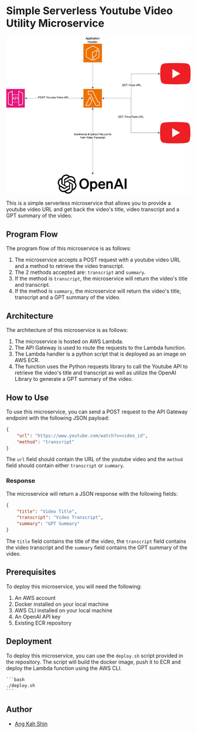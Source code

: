 # Simple Serverless Youtube Video Utility Microservice
<!-- add image -->
![Infrastructure](https://github.com/AngKS/Youtube-Utility-Microservice/blob/main/assets/infrastructure.png?raw=true)

This is a simple serverless microservice that allows you to provide a youtube video URL and get back the video's title, video transcript and a GPT summary of the video.

## Program Flow
The program flow of this microservice is as follows:
1. The microservice accepts a POST request with a youtube video URL and a method to retrieve the video transcript.
2. The 2 methods accepted are: `transcript` and `summary`.
3. If the method is `transcript`, the microservice will return the video's title and transcript.
4. If the method is `summary`, the microservice will return the video's title, transcript and a GPT summary of the video.

## Architecture
The architecture of this microservice is as follows:
1. The microservice is hosted on AWS Lambda.
2. The API Gateway is used to route the requests to the Lambda function.
3. The Lambda handler is a python script that is deployed as an image on AWS ECR.
4. The function uses the Python requests library to call the Youtube API to retrieve the video's title and transcript as well as utilize the OpenAI Library to generate a GPT summary of the video.

## How to Use
To use this microservice, you can send a POST request to the API Gateway endpoint with the following JSON payload:
```json
{
    "url": "https://www.youtube.com/watch?v=video_id",
    "method": "transcript"
}
```
The `url` field should contain the URL of the youtube video and the `method` field should contain either `transcript` or `summary`.

### Response
The microservice will return a JSON response with the following fields:
```json
{
    "title": "Video Title",
    "transcript": "Video Transcript",
    "summary": "GPT Summary"
}
```
The `title` field contains the title of the video, the `transcript` field contains the video transcript and the `summary` field contains the GPT summary of the video.



## Prerequisites
To deploy this microservice, you will need the following:
1. An AWS account
2. Docker installed on your local machine
3. AWS CLI installed on your local machine
4. An OpenAI API key
5. Existing ECR repository


## Deployment

To deploy this microservice, you can use the `deploy.sh` script provided in the repository. The script will build the docker image, push it to ECR and deploy the Lambda function using the AWS CLI.
    
    ```bash
    ./deploy.sh
    ```
    
## Author
- [Ang Kah Shin](https://www.linkedin.com/in/kahshinang)
